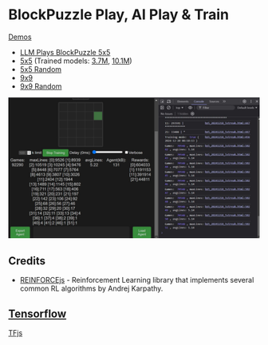 # BlockPuzzle Play, AI Play & Train

[Demos](https://kviksna.github.io/BlockPuzzle-AI-Play/)
* [LLM Plays BlockPuzzle 5x5](bp5_groq_api_loop.html)
* [5x5](bp5_20241220_5streak.html) (Trained models: [3.7M](bp5_games_3.7M_lines72.json.txt), [10.1M](bp5_games_10.1M_lines181.json.txt))
* [5x5 Random](bp5_20241218_5streak_rnd.html)
* [9x9](bp9_b4_20241220.html)
* [9x9 Random](bp9_b4_20241220_rnd.html)

![5x5 as sample](bp5_20241218_5streak.jpg)


## Credits
- [REINFORCEjs](https://github.com/karpathy/reinforcejs) - Reinforcement Learning library that implements several common RL algorithms by Andrej Karpathy.


## [Tensorflow](https://github.com/tensorflow/tfjs)
[TFjs](tfjs/readme.md)
